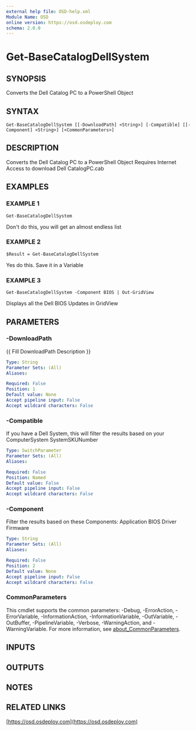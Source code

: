 ```yaml
---
external help file: OSD-help.xml
Module Name: OSD
online version: https://osd.osdeploy.com
schema: 2.0.0
---
```


# Get-BaseCatalogDellSystem

## SYNOPSIS
Converts the Dell Catalog PC to a PowerShell Object

## SYNTAX

```
Get-BaseCatalogDellSystem [[-DownloadPath] <String>] [-Compatible] [[-Component] <String>] [<CommonParameters>]
```

## DESCRIPTION
Converts the Dell Catalog PC to a PowerShell Object
Requires Internet Access to download Dell CatalogPC.cab

## EXAMPLES

### EXAMPLE 1
```
Get-BaseCatalogDellSystem
```

Don't do this, you will get an almost endless list

### EXAMPLE 2
```
$Result = Get-BaseCatalogDellSystem
```

Yes do this. 
Save it in a Variable

### EXAMPLE 3
```
Get-BaseCatalogDellSystem -Component BIOS | Out-GridView
```

Displays all the Dell BIOS Updates in GridView

## PARAMETERS

### -DownloadPath
{{ Fill DownloadPath Description }}

```yaml
Type: String
Parameter Sets: (All)
Aliases:

Required: False
Position: 1
Default value: None
Accept pipeline input: False
Accept wildcard characters: False
```

### -Compatible
If you have a Dell System, this will filter the results based on your
ComputerSystem SystemSKUNumber

```yaml
Type: SwitchParameter
Parameter Sets: (All)
Aliases:

Required: False
Position: Named
Default value: False
Accept pipeline input: False
Accept wildcard characters: False
```

### -Component
Filter the results based on these Components:
Application
BIOS
Driver
Firmware

```yaml
Type: String
Parameter Sets: (All)
Aliases:

Required: False
Position: 2
Default value: None
Accept pipeline input: False
Accept wildcard characters: False
```

### CommonParameters
This cmdlet supports the common parameters: -Debug, -ErrorAction, -ErrorVariable, -InformationAction, -InformationVariable, -OutVariable, -OutBuffer, -PipelineVariable, -Verbose, -WarningAction, and -WarningVariable. For more information, see [about_CommonParameters](http://go.microsoft.com/fwlink/?LinkID=113216).

## INPUTS

## OUTPUTS

## NOTES

## RELATED LINKS

[https://osd.osdeploy.com](https://osd.osdeploy.com)

